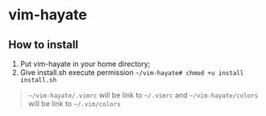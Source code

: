 # vim-hayate
## How to install
1. Put vim-hayate in your home directory;
2. Give install.sh execute permission `~/vim-hayate# chmod +u install install.sh`
> `~/vim-hayate/.vimrc` will be link to `~/.vimrc`
> and `~/vim-hayate/colors` will be link to `~/.vim/colors`

